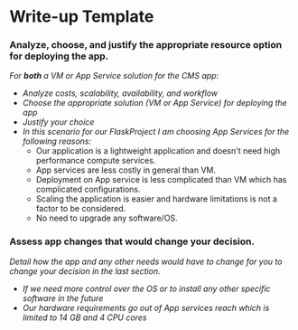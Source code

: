# Write-up Template

### Analyze, choose, and justify the appropriate resource option for deploying the app.

*For **both** a VM or App Service solution for the CMS app:*
- *Analyze costs, scalability, availability, and workflow*
- *Choose the appropriate solution (VM or App Service) for deploying the app*
- *Justify your choice*
- *In this scenario for our FlaskProject I am choosing App Services for the following reasons:*
    * Our application is a lightweight application and doesn't need high performance compute services.
    * App services are less costly in general than VM.
    * Deployment on App service is less complicated than VM which has complicated configurations.
    * Scaling the application is easier and hardware limitations is not a factor to be considered.
    * No need to upgrade any software/OS.

### Assess app changes that would change your decision.

*Detail how the app and any other needs would have to change for you to change your decision in the last section.* 

- *If we need more control over the OS or to install any other specific software in the future*
- *Our hardware requirements go out of App services reach which is limited to 14 GB and 4 CPU cores*